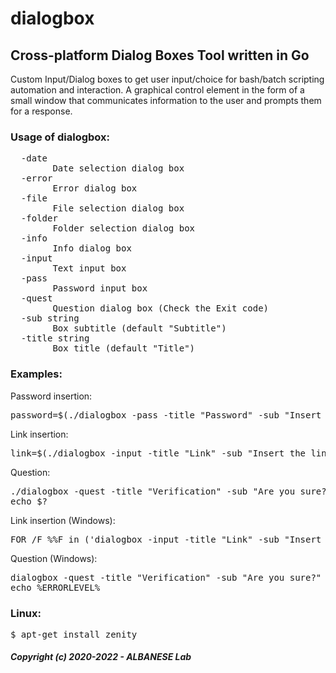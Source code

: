 # dialogbox
## Cross-platform Dialog Boxes Tool written in Go 
Custom Input/Dialog boxes to get user input/choice for bash/batch scripting automation and interaction. A graphical control element in the form of a small window that communicates information to the user and prompts them for a response. 

### Usage of dialogbox:
<pre>  -date
        Date selection dialog box
  -error
        Error dialog box
  -file
        File selection dialog box
  -folder
        Folder selection dialog box
  -info
        Info dialog box
  -input
        Text input box
  -pass
        Password input box
  -quest
        Question dialog box (Check the Exit code)
  -sub string
        Box subtitle (default "Subtitle")
  -title string
        Box title (default "Title")</pre>

### Examples:
Password insertion:
<pre>password=$(./dialogbox -pass -title "Password" -sub "Insert Password:")</pre>
Link insertion:
<pre>link=$(./dialogbox -input -title "Link" -sub "Insert the link:")</pre>
Question:
<pre>./dialogbox -quest -title "Verification" -sub "Are you sure?"
echo $?</pre>

Link insertion (Windows):
<pre>FOR /F %%F in ('dialogbox -input -title "Link" -sub "Insert the link:"') do (set link=%%F)</pre> 
Question (Windows):
<pre>dialogbox -quest -title "Verification" -sub "Are you sure?"
echo %ERRORLEVEL%</pre>

### Linux:
<pre>$ apt-get install zenity</pre>

##### Copyright (c) 2020-2022 - ALBANESE Lab
